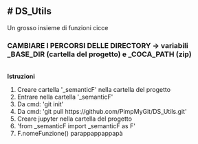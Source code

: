 <h2># DS_Utils</h2>
Un grosso insieme di funzioni cicce
<br>
<h3><b> CAMBIARE I PERCORSI DELLE DIRECTORY → variabili _BASE_DIR (cartella del progetto) e _COCA_PATH (zip)</b></h3>
<br>
<b>Istruzioni</b>
<ol>
    <li>Creare cartella '_semanticF' nella cartella del progetto</li>
    <li>Entrare nella cartella '_semanticF'</li>
    <li>Da cmd: 'git init'</li>
    <li>Da cmd: 'git pull https://github.com/PimpMyGit/DS_Utils.git'</li>
    <li>Creare jupyter nella cartella del progetto</li>
    <li>'from _semanticF import _semanticF as F'</li>
    <li>F.nomeFunzione() parappappappapà</li>
<ol>
